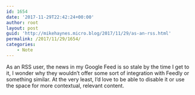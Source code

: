 ```yaml
---
id: 1654
date: '2017-11-29T22:42:24+00:00'
author: root
layout: post
guid: 'http://mikehaynes.micro.blog/2017/11/29/as-an-rss.html'
permalink: /2017/11/29/1654/
categories:
    - Note
---
```


As an RSS user, the news in my Google Feed is so stale by the time I get to it, I wonder why they wouldn’t offer some sort of integration with Feedly or something similar. At the very least, I’d love to be able to disable it or use the space for more contextual, relevant content.